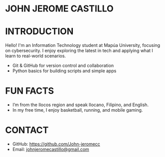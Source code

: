 # JOHN JEROME CASTILLO


# INTRODUCTION

Hello! I'm an Information Technology student at Mapúa University, focusing on cybersecurity. I enjoy exploring the latest in tech and applying what I learn to real-world scenarios.


- Git & GitHub for version control and collaboration
- Python basics for building scripts and simple apps


# FUN FACTS

- I’m from the Ilocos region and speak Ilocano, Filipino, and English.
- In my free time, I enjoy basketball, running, and mobile gaming.


# CONTACT

- GitHub: https://github.com/John-jeromecc
- Email: johnjeromecastillo@gmail.com 